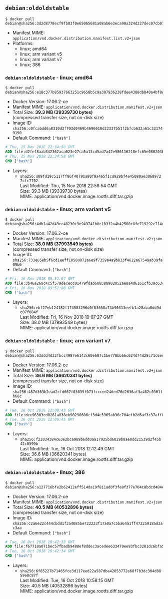 ## `debian:oldoldstable`

```console
$ docker pull debian@sha256:3d2d8778ecf9fb03f0e65065681a08ab6e3eca90a324d227dec07cb071be0e78
```

-	Manifest MIME: `application/vnd.docker.distribution.manifest.list.v2+json`
-	Platforms:
	-	linux; amd64
	-	linux; arm variant v5
	-	linux; arm variant v7
	-	linux; 386

### `debian:oldoldstable` - linux; amd64

```console
$ docker pull debian@sha256:e18c377b85937663251c9658b5c9a307936238fdee4388db840a4bf8e780e255
```

-	Docker Version: 17.06.2-ce
-	Manifest MIME: `application/vnd.docker.distribution.manifest.v2+json`
-	Total Size: **39.3 MB (39339730 bytes)**  
	(compressed transfer size, not on-disk size)
-	Image ID: `sha256:c0fcabdd6a8310d3f703d0469b4696610d22337b51f2bfcb632a61c331749190`
-	Default Command: `["bash"]`

```dockerfile
# Thu, 15 Nov 2018 22:34:58 GMT
ADD file:d2fef8aab342362aca023e27ca5a13cd5ad7a42e986116218efc65e080203bdf in / 
# Thu, 15 Nov 2018 22:34:58 GMT
CMD ["bash"]
```

-	Layers:
	-	`sha256:d09fd19c5117ff86f40791a80f9a465f1cd929bf4e45080ae30689727cfc7702`  
		Last Modified: Thu, 15 Nov 2018 22:58:54 GMT  
		Size: 39.3 MB (39339730 bytes)  
		MIME: application/vnd.docker.image.rootfs.diff.tar.gzip

### `debian:oldoldstable` - linux; arm variant v5

```console
$ docker pull debian@sha256:4db1a42d43cc48230c3e943741b0c103f2a4b42500c8fe719292c714d37e956f
```

-	Docker Version: 17.06.2-ce
-	Manifest MIME: `application/vnd.docker.distribution.manifest.v2+json`
-	Total Size: **38.0 MB (37993549 bytes)**  
	(compressed transfer size, not on-disk size)
-	Image ID: `sha256:733e85eb5f6cd1eeff10580072a6e9f7359a4a9b833f4622a67549ab39fa09b6`
-	Default Command: `["bash"]`

```dockerfile
# Fri, 16 Nov 2018 09:52:07 GMT
ADD file:3b46a268c4c5f579dececc01479fdab608388902052ae8a4d6161cfb39c63ccc in / 
# Fri, 16 Nov 2018 09:52:08 GMT
CMD ["bash"]
```

-	Layers:
	-	`sha256:ebf27eb124182f174583296d0f83658a73b90313eefb1a28aba8dd9dc07f084f`  
		Last Modified: Fri, 16 Nov 2018 10:07:27 GMT  
		Size: 38.0 MB (37993549 bytes)  
		MIME: application/vnd.docker.image.rootfs.diff.tar.gzip

### `debian:oldoldstable` - linux; arm variant v7

```console
$ docker pull debian@sha256:63ddd4d32fbcc4987e6143c60e687c1be778bb66c624d74d28c71c6eddf48f9b
```

-	Docker Version: 17.06.2-ce
-	Manifest MIME: `application/vnd.docker.distribution.manifest.v2+json`
-	Total Size: **36.6 MB (36620341 bytes)**  
	(compressed transfer size, not on-disk size)
-	Image ID: `sha256:487d363b2ead2cfd667f03035f073fccced24ded76d2636af3a482c0361fb66c`
-	Default Command: `["bash"]`

```dockerfile
# Tue, 16 Oct 2018 12:00:43 GMT
ADD file:dee96303cd0261a838eb90296606cf3d4e3965ab36c704efb2d6af3c37aff03e in / 
# Tue, 16 Oct 2018 12:00:45 GMT
CMD ["bash"]
```

-	Layers:
	-	`sha256:f22034384c63e2bca989b6dd0aa17925bd6829b8ae0dd21539d2f45b42c0599b`  
		Last Modified: Tue, 16 Oct 2018 12:12:49 GMT  
		Size: 36.6 MB (36620341 bytes)  
		MIME: application/vnd.docker.image.rootfs.diff.tar.gzip

### `debian:oldoldstable` - linux; 386

```console
$ docker pull debian@sha256:a127716bfe2b62412eff514da19f811ad0f3fe8f377e704c8bdcd484ed7798d0
```

-	Docker Version: 17.06.2-ce
-	Manifest MIME: `application/vnd.docker.distribution.manifest.v2+json`
-	Total Size: **40.5 MB (40532896 bytes)**  
	(compressed transfer size, not on-disk size)
-	Image ID: `sha256:c2a6e22c444cbdd1f3a4085be722223f17a0a7c5ba64a1ff47225918ad3ac3aa`
-	Default Command: `["bash"]`

```dockerfile
# Tue, 16 Oct 2018 10:42:33 GMT
ADD file:f67718a071bec57fbadb9480ef8ddec3acedee633479ee93fbc3281dc6bfa53d in / 
# Tue, 16 Oct 2018 10:42:34 GMT
CMD ["bash"]
```

-	Layers:
	-	`sha256:6f85227b71465fce3d117eed22a587dba42053772e68f7b3dc304d0859e0c87f`  
		Last Modified: Tue, 16 Oct 2018 10:58:15 GMT  
		Size: 40.5 MB (40532896 bytes)  
		MIME: application/vnd.docker.image.rootfs.diff.tar.gzip

